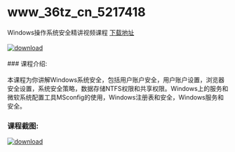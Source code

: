 # www_36tz_cn_5217418
Windows操作系统安全精讲视频课程
[下载地址](http://www.36tz.cn/article/5217418 "下载地址")
<br/></br>[![download](http://36tz.cn/muke_img/2021_01_12345-3.jpg "下载地址")](http://www.36tz.cn/article/5217418 "下载地址")
<br/></br>### 课程介绍:<br/></br>本课程为你讲解Windows系统安全，包括用户账户安全，用户账户设置，浏览器安全设置，系统安全策略，数据存储NTFS权限和共享权限。Windows上的服务和微软系统配置工具MSconfig的使用，Windows注册表和安全，Windows服务和安全。

### 课程截图:
[![download](http://36tz.cn/muke_img/2021_01_2-18.png "下载地址")](http://www.36tz.cn/article/5217418 "下载地址")
